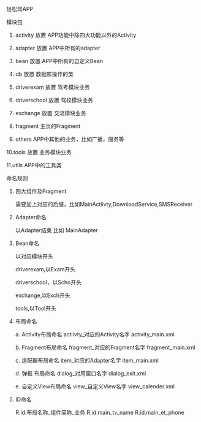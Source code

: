 轻松驾APP

模块包

1. activity        放置 APP功能中除四大功能以外的Activity

2. adapter         放置 APP中所有的adapter

3. bean            放置 APP中所有的自定义Bean

4. db              放置 数据库操作的类

5. driverexam      放置 驾考模块业务

6. driverschool    放置 驾校模块业务

7. exchange        放置 交流模块业务

8. fragment        主页的Fragment

9. others          APP中其他的业务，比如广播，服务等

10.tools           放置 业务模块业务

11.utils           APP中的工具类


命名规则

1. 四大组件及Fragment  

   需要加上对应的后缀，比如MainActiivty,DownloadService,SMSReceiver
   
2. Adapter命名  

   以Adapter结束 比如 MainAdapter
   
3. Bean命名 

   以对应模块开头
   
   driverexam,以Exam开头
   
   driverschool，以Scho开头
   
   exchange,以Exch开头
   
   tools,以Tool开头
   
4. 布局命名

   a. Activity布局命名    actiivty_对应的Activity名字   activity_main.xml
   
   b. Fragment布局命名    fragment_对应的Fragment名字   fragment_main.xml
   
   c. 适配器布局命名       item_对应的Adapter名字        item_main.xml
   
   d. 弹框 布局命名        dialog_对用窗口名字           dialog_exit.xml
   
   e. 自定义View布局命名   view_自定义View名字           view_calender.xml
  
   
5. ID命名

   R.id.布局名称_组件简称_业务   R.id.main_tv_name
                              R.id.main_et_phone
